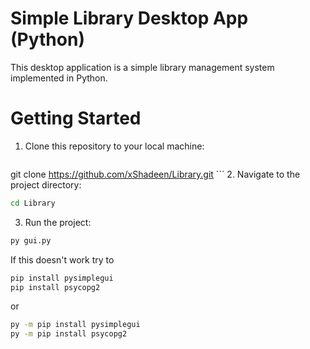 # Simple Library Desktop App (Python)
This desktop application is a simple library management system implemented in Python.

# Getting Started
1. Clone this repository to your local machine:
    ```bash
  git clone https://github.com/xShadeen/Library.git
    ```
2. Navigate to the project directory:
  ```bash
  cd Library
  ```
3. Run the project:
  ```bash
  py gui.py
  ```
If this doesn't work try to
  ```bash
  pip install pysimplegui
  pip install psycopg2
  ```
or
  ```bash
  py -m pip install pysimplegui
  py -m pip install psycopg2
  ```
